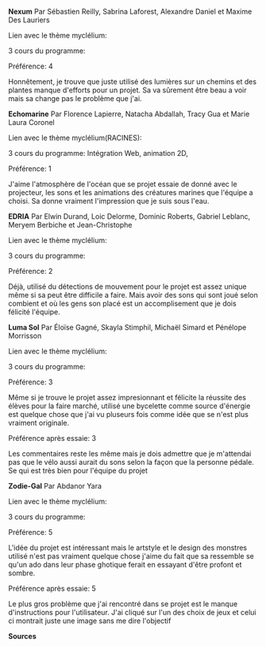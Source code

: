 **Nexum**
Par Sébastien Reilly, Sabrina Laforest, Alexandre Daniel et Maxime Des Lauriers

Lien avec le thème myclélium:

3 cours du programme:

Préférence: 4

Honnêtement, je trouve que juste utilisé des lumières sur un chemins et des plantes manque d'efforts pour un projet. Sa va sûrement être beau a voir mais sa change pas le problème que j'ai.


**Echomarine**
Par Florence Lapierre, Natacha Abdallah, Tracy Gua et Marie Laura Coronel

Lien avec le thème myclélium(RACINES):

3 cours du programme: Intégration Web, animation 2D,

Préférence: 1

J'aime l'atmosphère de l'océan que se projet essaie de donné avec le projecteur, les sons et les animations des créatures marines que l'équipe a choisi. Sa donne vraiment l'impression que je suis sous l'eau.


**EDRIA**
Par Elwin Durand, Loic Delorme, Dominic Roberts, Gabriel Leblanc, Meryem Berbiche et Jean-Christophe

Lien avec le thème myclélium:

3 cours du programme:

Préférence: 2

Déjà, utilisé du détections de mouvement pour le projet est assez unique même si sa peut être difficile a faire. Mais avoir des sons qui sont joué selon combient et où les gens son placé est un accomplisement que je dois félicité l'équipe.


**Luma Sol**
Par Éloïse Gagné, Skayla Stimphil, Michaël Simard et Pénélope Morrisson

Lien avec le thème myclélium:

3 cours du programme:

Préférence: 3

Même si je trouve le projet assez impresionnant et félicite la réussite des élèves pour la faire marché, utilisé une bycelette comme source d'énergie est quelque chose que j'ai vu pluseurs fois comme idée que se n'est plus vraiment originale.

Préférence après essaie: 3

Les commentaires reste les même mais je dois admettre que je m'attendai pas que le vélo aussi aurait du sons selon la façon que la personne pédale. Se qui est très bien pour l'équipe du projet

**Zodie-Gal**
Par Abdanor Yara

Lien avec le thème myclélium:

3 cours du programme:

Préférence: 5

L'idée du projet est intéressant mais le artstyle et le design des monstres utilisé n'est pas vraiment quelque chose j'aime du fait que sa ressemble se qu'un ado dans leur phase ghotique ferait en essayant d'être profont et sombre.

Préférence après essaie: 5

Le plus gros problème que j'ai rencontré dans se projet est le manque d'instructions pour l'utilisateur. J'ai cliqué sur l'un des choix de jeux et celui ci montrait juste une image sans me dire l'objectif


**Sources**

